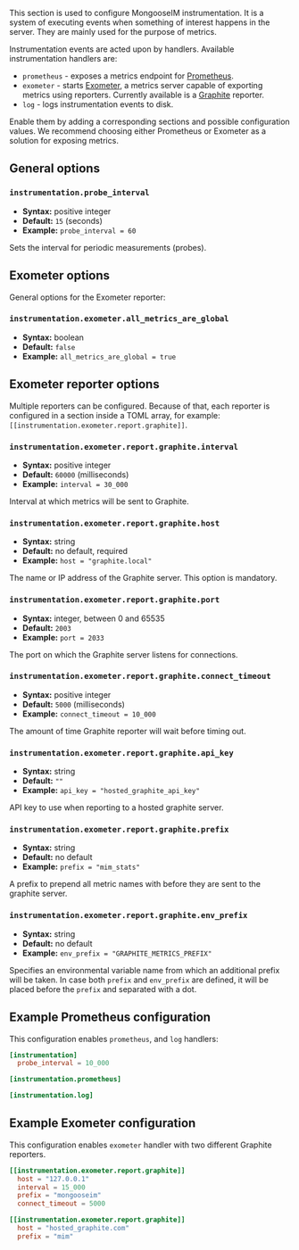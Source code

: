 This section is used to configure MongooseIM instrumentation.
It is a system of executing events when something of interest happens in the server.
They are mainly used for the purpose of metrics.

Instrumentation events are acted upon by handlers. Available instrumentation handlers are:

* `prometheus` - exposes a metrics endpoint for [Prometheus](https://prometheus.io/).
* `exometer` - starts [Exometer](https://github.com/esl/exometer_core), a metrics server capable of exporting metrics using reporters. Currently available is a [Graphite](https://graphiteapp.org/) reporter.
* `log` - logs instrumentation events to disk.

Enable them by adding a corresponding sections and possible configuration values.
We recommend choosing either Prometheus or Exometer as a solution for exposing metrics.

## General options

### `instrumentation.probe_interval`
* **Syntax:** positive integer
* **Default:** `15` (seconds)
* **Example:** `probe_interval = 60`

Sets the interval for periodic measurements (probes).

## Exometer options

General options for the Exometer reporter:

### `instrumentation.exometer.all_metrics_are_global`
* **Syntax:** boolean
* **Default:** `false`
* **Example:** `all_metrics_are_global = true`

## Exometer reporter options

Multiple reporters can be configured.
Because of that, each reporter is configured in a section inside a TOML array, for example: `[[instrumentation.exometer.report.graphite]]`.

### `instrumentation.exometer.report.graphite.interval`
* **Syntax:** positive integer
* **Default:** `60000` (milliseconds)
* **Example:** `interval = 30_000`

Interval at which metrics will be sent to Graphite.

### `instrumentation.exometer.report.graphite.host`
* **Syntax:** string
* **Default:** no default, required
* **Example:** `host = "graphite.local"`

The name or IP address of the Graphite server.
This option is mandatory.

### `instrumentation.exometer.report.graphite.port`
* **Syntax:** integer, between 0 and 65535
* **Default:** `2003`
* **Example:** `port = 2033`

The port on which the Graphite server listens for connections.

### `instrumentation.exometer.report.graphite.connect_timeout`
* **Syntax:** positive integer
* **Default:** `5000` (milliseconds)
* **Example:** `connect_timeout = 10_000`

The amount of time Graphite reporter will wait before timing out.

### `instrumentation.exometer.report.graphite.api_key`
* **Syntax:** string
* **Default:** `""`
* **Example:** `api_key = "hosted_graphite_api_key"`

API key to use when reporting to a hosted graphite server.

### `instrumentation.exometer.report.graphite.prefix`
* **Syntax:** string
* **Default:** no default
* **Example:** `prefix = "mim_stats"`

A prefix to prepend all metric names with before they are sent to the graphite server.

### `instrumentation.exometer.report.graphite.env_prefix`
* **Syntax:** string
* **Default:** no default
* **Example:** `env_prefix = "GRAPHITE_METRICS_PREFIX"`

Specifies an environmental variable name from which an additional prefix will be taken.
In case both `prefix` and `env_prefix` are defined, it will be placed before the `prefix` and separated with a dot.

## Example Prometheus configuration

This configuration enables `prometheus`, and `log` handlers:
```toml
[instrumentation]
  probe_interval = 10_000

[instrumentation.prometheus]

[instrumentation.log]
```

## Example Exometer configuration

This configuration enables `exometer` handler with two different Graphite reporters.
```toml
[[instrumentation.exometer.report.graphite]]
  host = "127.0.0.1"
  interval = 15_000
  prefix = "mongooseim"
  connect_timeout = 5000

[[instrumentation.exometer.report.graphite]]
  host = "hosted_graphite.com"
  prefix = "mim"
```

